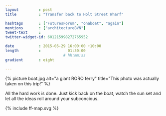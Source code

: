 ```yaml
---
layout         : post
title          : "Transfer back to Holt Street Wharf"

hashtags       : ["FuturesForum", "onaboat", "again"]
mentions       : ["architectureBVN"]
tweet-text     :
twitter-widget-id: 601215998272765952

date           : 2015-05-29 16:00:00 +10:00
length         :            01:30:00
                          # hh:mm:ss
gradient       : eight

---
```


{% picture boat.jpg alt="a giant RORO ferry" title="This photo was actually taken on this trip!" %}

All the hard work is done. Just kick back on the boat, watch the sun set and let all the ideas roll around your subconcious.

<div class="the-map">{% include ff-map.svg %}</div>
